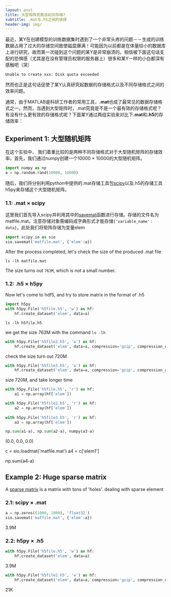 ```yaml
---
layout: post
title: 大型矩阵究竟该如何存储?
subtitle: .mat与.h5之间的抉择
header-img: img/
---
```


最近，某Y在创建模型的训练数据集时遇到了一个非常头疼的问题－－生成的训练数据占用了过大的存储空间致使磁盘爆满！可能因为以前都是在体量较小的数据库上进行研究，故而第一次碰到这个问题的某Y是非常崩溃的。相信被下面这句话支配的恐惧感（尤其是在没有管理员权限的服务器上）很多和某Y一样的小白都深有感触吧（哭）
```ccs
Unable to create xxx: Disk quota exceeded
```
然而也正是这句话促使了某Y认真研究起数据的存储格式以及不同存储格式之间的效率问题。

通常，由于MATLAB是科研工作者的常用工具，<strong>.mat</strong>也成了最常见的数据存储格式之一。然而，当遇到大型矩阵时，.mat究竟是不是一个最有效的存储格式呢？有没有什么更有效的存储格式呢？下面某Y通过两组实验来对比下<strong>.mat</strong>和<strong>.h5</strong>的存储效率：

## Experiment 1: 大型随机矩阵
在这个实验中， 我们着重比较的是两种不同存储格式对于大型随机矩阵的存储效率。首先，我们通过numpy创建一个10000 &#xd7; 10000的大型随机矩阵。
```python
import numpy as np
a = np.random.rand(10000, 10000)
```
随后，我们将分别利用python中提供的.mat存储工具包[scipy](https://www.scipy.org/)以及.h5的存储工具h5py来存储这个大型随机矩阵。

### 1.1: .mat &#xd7; scipy
这里我们首先导入scipy并利用其中的[savemat](https://docs.scipy.org/doc/scipy/reference/generated/scipy.io.savemat.html)函数进行存储。存储的文件名为matfile.mat。注意存储对象需编码成字典形式才能存储`{'variable_name'：data}`，此处我们将矩阵存储为变量elem
```python
import scipy.io as sio
sio.savemat('matfile.mat', {'elem':a})
```

After the process completed, let's check the size of the produced .mat file
```ccs
ls -lh matfile.mat
```
The size turns out `763M`, which is not a small number.

### 1.2: .h5 &#xd7; h5py
Now let's come to hdf5, and try to store matrix in the format of .h5

```python
import h5py
with h5py.File('h5file.h5', 'w') as hf:
    hf.create_dataset('elem', data=a)
```

```ccs
ls -lh h5file.h5
```


we get the size 763M with the command `ls -lh`

```python
with h5py.File('h5file2.h5', 'w') as hf:
    hf.create_dataset('elem', data=a, compression='gzip', compression_opts=9)
```
check the size turn out 720M
```python
with h5py.File('h5file3.h5', 'w') as hf:
    hf.create_dataset('elem', data=a, compression='gzip', compression_opts=4)
```
size 720M, and take longer time
```python
with h5py.File('h5file.h5', 'r') as hf:
    a1 = np.array(hf['elem'])

with h5py.File('h5file2.h5', 'r') as hf:
    a2 = np.array(hf['elem'])
    
with h5py.File('h5file3.h5', 'r') as hf:
    a3 = np.array(hf['elem'])

np.sum(a1-a), np.sum(a2-a), numpy(a3-a)
```
(0.0, 0.0, 0.0)

c = sio.loadmat('matfile.mat')
a4 = c['elem1']

np.sum(a4-a)


## Example 2: Huge sparse matrix

A [sparse matrix](https://en.wikipedia.org/wiki/Sparse_matrix) is a matrix with tons of 'holes'.
dealing with sparse element

### 2.1: scipy &#xd7; .mat
```python
a = np.zeros((1000, 1000), 'float32')
sio.savemat('matfile.mat', {'elem':a})
```
3.9M
### 2.2: h5py &#xd7; .h5
```python
with h5py.File('h5file.h5', 'w') as hf:
    hf.create_dataset('elem', data=a)
```
3.9M
```python
with h5py.File('h5file2.h5', 'w') as hf:
    hf.create_dataset('elem', data=a, compression='gzip', compression_opts=9)
```
21K



